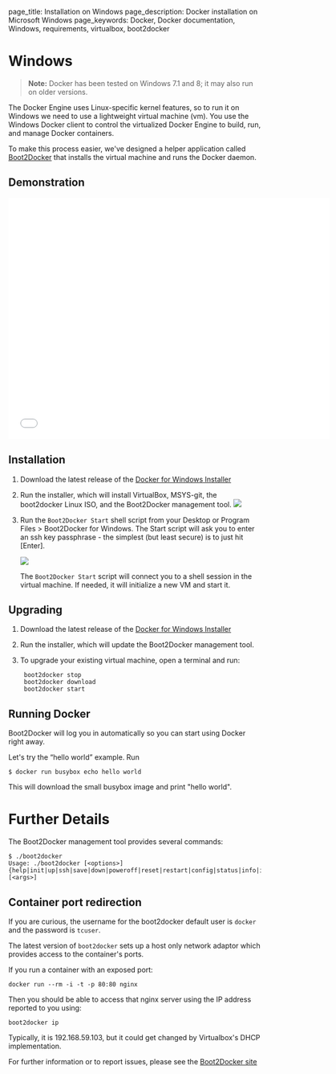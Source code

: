 page_title: Installation on Windows
page_description: Docker installation on Microsoft Windows
page_keywords: Docker, Docker documentation, Windows, requirements, virtualbox, boot2docker

# Windows
> **Note:**
> Docker has been tested on Windows 7.1 and 8; it may also run on older versions.


The Docker Engine uses Linux-specific kernel features, so to run it on Windows
we need to use a lightweight virtual machine (vm).  You use the Windows Docker client to
control the virtualized Docker Engine to build, run, and manage Docker containers.

To make this process easier, we've designed a helper application called
[Boot2Docker](https://github.com/boot2docker/boot2docker) that installs the
virtual machine and runs the Docker daemon.

## Demonstration

<iframe width="640" height="480" src="//www.youtube.com/embed/oSHN8_uiZd4?rel=0" frameborder="0" allowfullscreen></iframe>

## Installation

1. Download the latest release of the [Docker for Windows Installer](https://github.com/boot2docker/windows-installer/releases)
2. Run the installer, which will install VirtualBox, MSYS-git, the boot2docker Linux ISO,
and the Boot2Docker management tool.
   ![](/installation/images/windows-installer.png)
3. Run the `Boot2Docker Start` shell script from your Desktop or Program Files > Boot2Docker for Windows.
   The Start script will ask you to enter an ssh key passphrase - the simplest
   (but least secure) is to just hit [Enter].

   ![](/installation/images/windows-boot2docker-start.png)

   The `Boot2Docker Start` script will connect you to a shell session in the virtual
   machine. If needed, it will initialize a new VM and start it.

## Upgrading

1. Download the latest release of the [Docker for Windows Installer](
   https://github.com/boot2docker/windows-installer/releases)

2. Run the installer, which will update the Boot2Docker management tool.

3. To upgrade your existing virtual machine, open a terminal and run:

        boot2docker stop
        boot2docker download
        boot2docker start

## Running Docker

Boot2Docker will log you in automatically so you can start using Docker right away.

Let's try the “hello world” example. Run

    $ docker run busybox echo hello world

This will download the small busybox image and print "hello world".


# Further Details

The Boot2Docker management tool provides several commands:

    $ ./boot2docker
    Usage: ./boot2docker [<options>] {help|init|up|ssh|save|down|poweroff|reset|restart|config|status|info|ip|delete|download|version} [<args>]


## Container port redirection

If you are curious, the username for the boot2docker default user is `docker` and the password is `tcuser`.

The latest version of `boot2docker` sets up a host only network adaptor which provides access to the container's ports.

If you run a container with an exposed port:

    docker run --rm -i -t -p 80:80 nginx

Then you should be able to access that nginx server using the IP address reported
to you using:

    boot2docker ip

Typically, it is 192.168.59.103, but it could get changed by Virtualbox's DHCP
implementation.

For further information or to report issues, please see the [Boot2Docker site](http://boot2docker.io)
